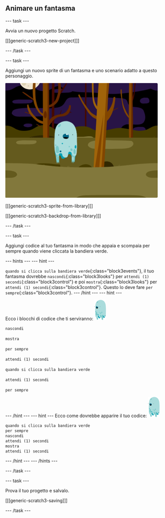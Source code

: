 ## Animare un fantasma

--- task ---

Avvia un nuovo progetto Scratch.

[[[generic-scratch3-new-project]]]

--- /task ---

--- task ---

Aggiungi un nuovo sprite di un fantasma e uno scenario adatto a questo personaggio.

![screenshot](images/ghost-ghost.png)

[[[generic-scratch3-sprite-from-library]]]

[[[generic-scratch3-backdrop-from-library]]]

--- /task ---

--- task ---

Aggiungi codice al tuo fantasma in modo che appaia e scompaia per sempre quando viene cliccata la bandiera verde.

--- hints ---
 --- hint ---

`quando si clicca sulla bandiera verde`{:class="block3events"}, il tuo fantasma dovrebbe `nascondi`{:class="block3looks"} per `attendi (1) secondi`{:class="block3control"} e poi `mostra`{:class="block3looks"} per `attendi (1) secondi`{:class="block3control"}. Questo lo deve fare `per sempre`{:class="block3control"}.
--- /hint ---
 --- hint ---

Ecco i blocchi di codice che ti serviranno: ![sprite del fantasma](images/ghost-sprite.png)

```blocks3
nascondi

mostra

per sempre

attendi (1) secondi

quando si clicca sulla bandiera verde

attendi (1) secondi

per sempre
```

--- /hint --- --- hint --- Ecco come dovrebbe apparire il tuo codice: ![sprite del fantasma](images/ghost-sprite.png)

```blocks3
quando si clicca sulla bandiera verde
per sempre 
nascondi
attendi (1) secondi
mostra
attendi (1) secondi
```

--- /hint --- --- /hints ---

--- /task ---

--- task ---

Prova il tuo progetto e salvalo.

[[[generic-scratch3-saving]]]

--- /task ---

